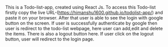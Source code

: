 This is a Todo-list-app, created using React Js.
To access this Todo-list firstly copy the live URL-(https://himanshu1600.github.io/todolist-app/) and paste it on your browser.
After that user is able to see the login with google button on the screen.
If user is successfully authenticate by google then user is redirect to the todo-list webpage, here user can add,edit and delete the items.
There is also a logout button here.
If user click on the logout button, user will redirect to the login page.
